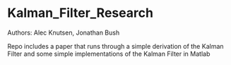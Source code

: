 # Kalman_Filter_Research

Authors: Alec Knutsen, Jonathan Bush

Repo includes a paper that runs through a simple derivation of the Kalman Filter and some simple implementations of the Kalman Filter in Matlab
